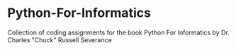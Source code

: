 # Python-For-Informatics
Collection of coding assignments for the book Python For Informatics by Dr. Charles "Chuck" Russell Severance
